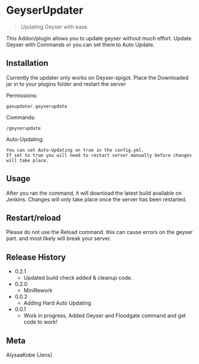 # GeyserUpdater
> Updating Geyser with ease.


This Addon/plugin allows you to update geyser without much effort.
Update Geyser with Commands or you can set them to Auto Update.


## Installation

Currently the updater only works on Geyser-spigot. Place the Downloaded jar in to your plugins folder and restart the server


Permissions:
```
gasupdater.geyserupdate
```

Commands:
```
/geyserupdate 
```

Auto-Updating:

```
You can set Auto-Updating on true in the config.yml.
If set to true you will need to restart server manually before changes will take place.
```

## Usage

After you ran the command, it will download the latest build available on Jenkins.
Changes will only take place once the server has been restarted.

## Restart/reload

Please do not use the Reload command. this can cause errors on the geyser part. and most likely will break your server.


## Release History
* 0.2.1
    * Updated build check added & cleanup code.
* 0.2.0
    * MiniRework
* 0.0.2
    * Adding Hard Auto Updating
* 0.0.1
    * Work in progress, Added Geyser and Floodgate command and get code to work!

## Meta

AlysaaKobe (Jens) 
